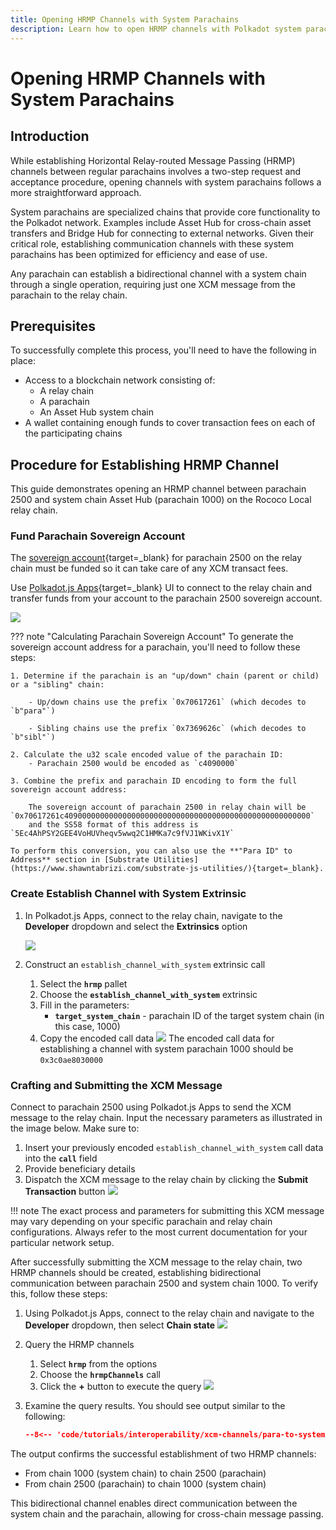 ```yaml
---
title: Opening HRMP Channels with System Parachains
description: Learn how to open HRMP channels with Polkadot system parachains. Discover the process for establishing bi-directional communication using a single XCM message.
---
```


# Opening HRMP Channels with System Parachains

## Introduction

While establishing Horizontal Relay-routed Message Passing (HRMP) channels between regular parachains involves a two-step request and acceptance procedure, opening channels with system parachains follows a more straightforward approach.

System parachains are specialized chains that provide core functionality to the Polkadot network. Examples include Asset Hub for cross-chain asset transfers and Bridge Hub for connecting to external networks. Given their critical role, establishing communication channels with these system parachains has been optimized for efficiency and ease of use.

Any parachain can establish a bidirectional channel with a system chain through a single operation, requiring just one XCM message from the parachain to the relay chain.

## Prerequisites

To successfully complete this process, you'll need to have the following in place:

- Access to a blockchain network consisting of:
    - A relay chain
    - A parachain
    - An Asset Hub system chain
- A wallet containing enough funds to cover transaction fees on each of the participating chains

## Procedure for Establishing HRMP Channel

This guide demonstrates opening an HRMP channel between parachain 2500 and system chain Asset Hub (parachain 1000) on the Rococo Local relay chain.

### Fund Parachain Sovereign Account
<!-- This content will be moved to a new page because it is used in multiple places -->
The [sovereign account](https://github.com/polkadot-fellows/xcm-format/blob/10726875bd3016c5e528c85ed6e82415e4b847d7/README.md?plain=1#L50){target=_blank} for parachain 2500 on the relay chain must be funded so it can take care of any XCM transact fees.

Use [Polkadot.js Apps](https://polkadot.js.org/apps/#/explorer){target=\_blank} UI to connect to the relay chain and transfer funds from your account to the parachain 2500 sovereign account.

![](/images/tutorials/interoperability/xcm-channels/hrmp-channels-2.webp)

??? note "Calculating Parachain Sovereign Account"
    To generate the sovereign account address for a parachain, you'll need to follow these steps:

    1. Determine if the parachain is an "up/down" chain (parent or child) or a "sibling" chain:

        - Up/down chains use the prefix `0x70617261` (which decodes to `b"para"`)

        - Sibling chains use the prefix `0x7369626c` (which decodes to `b"sibl"`)

    2. Calculate the u32 scale encoded value of the parachain ID:
        - Parachain 2500 would be encoded as `c4090000`

    3. Combine the prefix and parachain ID encoding to form the full sovereign account address:

        The sovereign account of parachain 2500 in relay chain will be `0x70617261c4090000000000000000000000000000000000000000000000000000`
        and the SS58 format of this address is `5Ec4AhPSY2GEE4VoHUVheqv5wwq2C1HMKa7c9fVJ1WKivX1Y`
    
    To perform this conversion, you can also use the **"Para ID" to Address** section in [Substrate Utilities](https://www.shawntabrizi.com/substrate-js-utilities/){target=_blank}.

### Create Establish Channel with System Extrinsic

1. In Polkadot.js Apps, connect to the relay chain, navigate to the **Developer** dropdown and select the **Extrinsics** option

    ![](/images/tutorials/interoperability/xcm-channels/para-to-para/hrmp-para-to-para-1.webp)

2. Construct an `establish_channel_with_system` extrinsic call

    1. Select the **`hrmp`** pallet
    2. Choose the **`establish_channel_with_system`** extrinsic
    3. Fill in the parameters:
        - **`target_system_chain`** - parachain ID of the target system chain (in this case, 1000)
    4. Copy the encoded call data
    ![](/images/tutorials/interoperability/xcm-channels/para-to-system/hrmp-para-to-system-1.webp)
    The encoded call data for establishing a channel with system parachain 1000 should be `0x3c0ae8030000`

### Crafting and Submitting the XCM Message

Connect to parachain 2500 using Polkadot.js Apps to send the XCM message to the relay chain. Input the necessary parameters as illustrated in the image below. Make sure to:

1. Insert your previously encoded `establish_channel_with_system` call data into the **`call`** field
2. Provide beneficiary details
3. Dispatch the XCM message to the relay chain by clicking the **Submit Transaction** button
![](/images/tutorials/interoperability/xcm-channels/para-to-system/hrmp-para-to-system-2.webp)

!!! note
    The exact process and parameters for submitting this XCM message may vary depending on your specific parachain and relay chain configurations. Always refer to the most current documentation for your particular network setup.

After successfully submitting the XCM message to the relay chain, two HRMP channels should be created, establishing bidirectional communication between parachain 2500 and system chain 1000. To verify this, follow these steps:

1. Using Polkadot.js Apps, connect to the relay chain and navigate to the **Developer** dropdown, then select **Chain state**
    ![](/images/tutorials/interoperability/xcm-channels/hrmp-channels-1.webp)

2. Query the HRMP channels
    1. Select **`hrmp`** from the options
    2. Choose the **`hrmpChannels`** call
    3. Click the **+** button to execute the query
    ![](/images/tutorials/interoperability/xcm-channels/para-to-system/hrmp-para-to-system-3.webp)
    
3. Examine the query results. You should see output similar to the following:
    ```json
    --8<-- 'code/tutorials/interoperability/xcm-channels/para-to-system/hrmp-query-output.json'
    ```

The output confirms the successful establishment of two HRMP channels:

- From chain 1000 (system chain) to chain 2500 (parachain)
- From chain 2500 (parachain) to chain 1000 (system chain)

This bidirectional channel enables direct communication between the system chain and the parachain, allowing for cross-chain message passing.